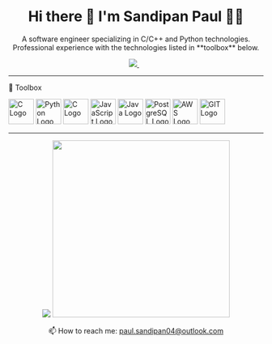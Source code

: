 <h1 align='center'>
  Hi there 👋 I'm Sandipan Paul 👨‍💻
</h1>

<p align='center'>
  A software engineer specializing in C/C++ and Python technologies. Professional experience with the technologies listed in **toolbox** below.
  
  
</p>



<p align='center'>
  
  <a href="https://www.linkedin.com/in/sandipan-paul-46267311b/">
    <img src="https://img.shields.io/badge/linkedin-%230077B5.svg?&style=for-the-badge&logo=linkedin&logoColor=white" />
  </a>&nbsp;&nbsp;
  
</p>

--------

🧰 Toolbox

<img src="https://cdn.worldvectorlogo.com/logos/c.svg" alt="C Logo" width="50" height="50"/>  <img src="https://cdn.worldvectorlogo.com/logos/python-5.svg" alt="Python Logo" width="50" height="50"/> <img src="https://cdn.worldvectorlogo.com/logos/linux-tux.svg" alt="C Logo" width="50" height="50"/> <img src="https://cdn.worldvectorlogo.com/logos/logo-javascript.svg" alt="JavaScript Logo" width="50" height="50"/> <img src="https://cdn.worldvectorlogo.com/logos/java-4.svg" alt="Java Logo" width="50" height="50"/>  <img src="https://cdn.worldvectorlogo.com/logos/postgresql.svg" alt="PostgreSQL Logo" width="50" height="50"/>  <img src="https://cdn.worldvectorlogo.com/logos/aws-logo.svg" alt="AWS Logo" width="50" height="50"/>  <img src="https://cdn.worldvectorlogo.com/logos/git-icon.svg" alt="GIT Logo" width="50" height="50"/>

--------

<p align='center'>
  <a href="#"><img src="https://github-readme-stats.vercel.app/api/top-langs/?username=SandipanPaul&hide=java,html,css&theme=radical"></a> 
  <a href="#"><img src="https://github-readme-stats.vercel.app/api?username=SandipanPaul&show_icons=true&count_private=true&theme=dark" width="350"></a>
</p>

<!-- <details align='center'>
  <summary>:zap: My workspace specs</summary>
</details>-->

<p align='center'>
  📫 How to reach me: <a href='mailto:paul.sandipan04@outlook.com'>paul.sandipan04@outlook.com</a>
</p>
  

<!--
**SandipanPaul/SandipanPaul** is a ✨ _special_ ✨ repository because its `README.md` (this file) appears on your GitHub profile.

Here are some ideas to get you started:

- 🔭 I’m currently working on ...
- 🌱 I’m currently learning ...
- 👯 I’m looking to collaborate on ...
- 🤔 I’m looking for help with ...
- 💬 Ask me about ...
- 📫 How to reach me: ...
- 😄 Pronouns: ...
- ⚡ Fun fact: ...
-->
